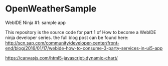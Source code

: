 # OpenWeatherSample
WebIDE Ninja #1: sample app 

This repository is the source code for part 1 of How to become a WebIDE ninja developer series. 
the full blog post can be found here: http://scn.sap.com/community/developer-center/front-end/blog/2016/01/17/webide-how-to-consume-3-party-services-in-ui5-app





https://canvasjs.com/html5-javascript-dynamic-chart/